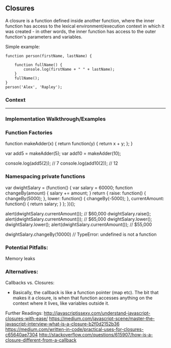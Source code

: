 ## Closures

A closure is a function defined inside another function, where the inner function has access to the lexical environment/execution context in which it was created - in other words, the inner function has access to the outer function's parameters and variables.

Simple example: 

    function person(firstName, lastName) {
    
        function fullName() {
            console.log(firstName + " " + lastName);
        }
        fullName();
    }
    person('Alex', 'Rapley');

### Context 

---

### Implementation Walkthrough/Examples
### Function Factories
    
function makeAdder(x) {
	return function(y) {
		return x + y;
	};
}
    
var add5 = makeAdder(5);
var add10 = makeAdder(10);

console.log(add5(2)); // 7
console.log(add10(2)); // 12

    
### Namespacing private functions

var dwightSalary = (function() {
	var salary = 60000;
	function changeBy(amount) {
		salary += amount;
		}
		return {
		raise: function() {
		  changeBy(5000);
		},
		lower: function() {
		  changeBy(-5000);
		},
		currentAmount: function() {
		  return salary;
		}
	}; 
})();
    
alert(dwightSalary.currentAmount()); // $60,000
dwightSalary.raise();
alert(dwightSalary.currentAmount()); // $65,000
dwightSalary.lower();
dwightSalary.lower();
alert(dwightSalary.currentAmount()); // $55,000

dwightSalary.changeBy(10000) // TypeError: undefined is not a function


### Potential Pitfalls:

Memory leaks

### Alternatives:
Callbacks vs. Closures:
* Basically, the callback is like a function pointer (map etc). The bit that makes it a closure, is     when that function accesses anything on the context where it lives, like variables outside it.


Further Readings:
http://javascriptissexy.com/understand-javascript-closures-with-ease/
https://medium.com/javascript-scene/master-the-javascript-interview-what-is-a-closure-b2f0d2152b36
https://medium.com/written-in-code/practical-uses-for-closures-c65640ae7304
http://stackoverflow.com/questions/615907/how-is-a-closure-different-from-a-callback
